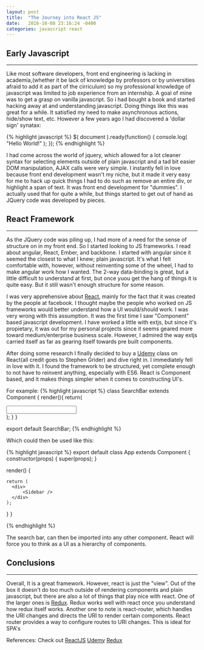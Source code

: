 ```yaml
---
layout: post
title:  "The Journey into React JS"
date:   2016-10-08 23:16:24 -0400
categories: javascript react
---
```


## Early Javascript
---
Like most software developers, front end engineering is lacking in academia,(whether it be lack of knowledge by professors or by universities afraid to add it as part of the cirriculum)
so my professional knowledge of javascript was limited to job experience from an internship. A goal of mine
was to get a grasp on vanilla javascript. So i had bought a book and started hacking away at and understanding javascript. Doing things like this was great for a while.
It satisfied my need to make asynchronous actions, hide/show text, etc. However a few years ago I had discovered a 'dollar sign' synatax:

{% highlight javascript %}
$( document ).ready(function() {
    console.log( "Hello World!" );
});
{% endhighlight %}

I had come across the world of jquery, which allowed for a lot cleaner syntax for selecting elements outside of plain javascript and a tad bit easier DOM manipulation, AJAX
calls were very simple. 
I instantly fell in love because front end
development wasn't my niche, but it made it very easy for me to hack up quick things I had to do such as remove an entire div, or highlight a span of text. It was front
end development for "dummies". I actually used that for quite a while, but things started to get out of hand as JQuery code was developed by pieces. 

## React Framework
---
As the JQuery code was piling up, I had more of a need for the sense of structure on in my front end. So I started looking to JS frameworks. I read about angular, React, Ember, and backbone. 
I started with angular since it seemed the closest to what I knew; plain javascript. It's what I felt comfortable with, however, without reinventing some of the wheel,
I had to make angular work how I wanted. The 2-way data-binding is great, but a little difficult to understand at first, but once yuou get the hang of things it is quite easy.
But it still wasn't enough structure for some reason.

I was very apprehensive about [React][react], mainly for the fact that it was created by the people at facebook. I thought maybe the people who worked on JS frameworks would
better understand how a UI would/should work. I was very wrong with this assumption. It was the first time I saw "Component" based javascript development. I have worked
a little with extjs, but since it's propietary, it was out for my personal projects since it seems geared more toward medium/enterprise business scale. However, I admired the way
extjs carried itself as far as gearing itself towards pre built components.

After doing some research I finally decided to buy a [Udemy][udemy] class on React(all credit goes to Stephen Grider) and dive right in. I immediately fell in love with it. I found the framework to be structured,
yet complete enough to not have to reinvent anything, especially with ES6. React is Component based, and it makes things simpler when it comes to constructing UI's.

For example:
{% highlight javascript %}
class SearchBar extends Component {
  render(){
    return(
      <div>
        <input type="text" className="form-control" />
      </div>
    );
  }
}

export default SearchBar;
{% endhighlight %}

Which could then be used like this:

{% highlight javascript %}
export default class App extends Component {
  constructor(props) {
    super(props);
  }


  render() {


    return (
      <div>
          <Sidebar />
      </div>
    );
  }
}

{% endhighlight %}

The search bar, can then be imported into any other component. React will force you to think as a UI as a hierarchy of components.

## Conclusions
---
Overall, It is a great framework. However, react is just the "view".  Out of the box it doesn't do too much outside of rendering components and plain javascript, but 
there are also a lot of things that play nice with react. One of the larger ones is [Redux][redux]. Redux works well with react once you understand how redux itself works.
Another one to note is react-router, which handles the URI changes and directs the URI to render certain components. React router provides a way to configure routes to URI changes. This is ideal for SPA's

References: 
Check out
[ReactJS][react]
[Udemy][udemy]
[Redux][redux]
 
 [react]: https://facebook.github.io/react/
 [udemy]:   https://www.udemy.com/react-redux
 [redux]:   http://redux.js.org/


